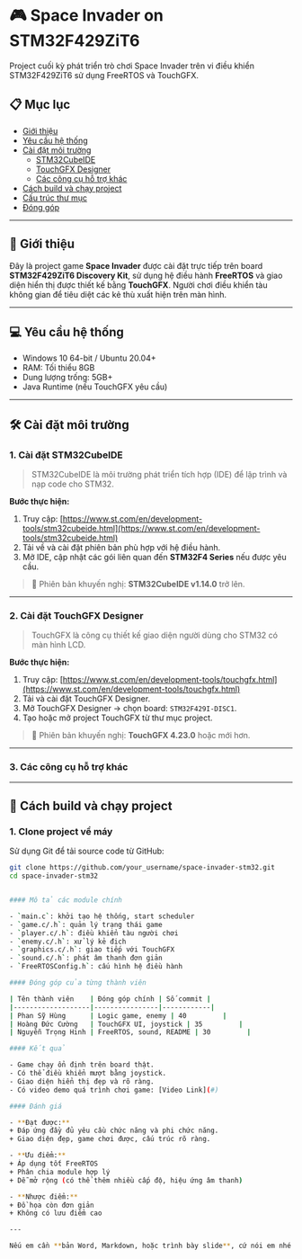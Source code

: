 # 🎮 Space Invader on STM32F429ZiT6

Project cuối kỳ phát triển trò chơi Space Invader trên vi điều khiển STM32F429ZiT6 sử dụng FreeRTOS và TouchGFX.

## 📋 Mục lục

- [Giới thiệu](#giới-thiệu)
- [Yêu cầu hệ thống](#yêu-cầu-hệ-thống)
- [Cài đặt môi trường](#cài-đặt-môi-trường)
  - [STM32CubeIDE](#1-cài-đặt-stm32cubeide)
  - [TouchGFX Designer](#2-cài-đặt-touchgfx-designer)
  - [Các công cụ hỗ trợ khác](#3-các-công-cụ-hỗ-trợ-khác)
- [Cách build và chạy project](#cách-build-và-chạy-project)
- [Cấu trúc thư mục](#cấu-trúc-thư-mục)
- [Đóng góp](#đóng-góp)

---

## 🎯 Giới thiệu

Đây là project game **Space Invader** được cài đặt trực tiếp trên board **STM32F429ZiT6 Discovery Kit**, sử dụng hệ điều hành **FreeRTOS** và giao diện hiển thị được thiết kế bằng **TouchGFX**. Người chơi điều khiển tàu không gian để tiêu diệt các kẻ thù xuất hiện trên màn hình.

---

## 💻 Yêu cầu hệ thống

- Windows 10 64-bit / Ubuntu 20.04+
- RAM: Tối thiểu 8GB
- Dung lượng trống: 5GB+
- Java Runtime (nếu TouchGFX yêu cầu)

---

## 🛠️ Cài đặt môi trường

### 1. Cài đặt STM32CubeIDE

> STM32CubeIDE là môi trường phát triển tích hợp (IDE) để lập trình và nạp code cho STM32.

**Bước thực hiện:**

1. Truy cập: [https://www.st.com/en/development-tools/stm32cubeide.html](https://www.st.com/en/development-tools/stm32cubeide.html)
2. Tải về và cài đặt phiên bản phù hợp với hệ điều hành.
3. Mở IDE, cập nhật các gói liên quan đến **STM32F4 Series** nếu được yêu cầu.

> 🔖 Phiên bản khuyến nghị: **STM32CubeIDE v1.14.0** trở lên.

---

### 2. Cài đặt TouchGFX Designer

> TouchGFX là công cụ thiết kế giao diện người dùng cho STM32 có màn hình LCD.

**Bước thực hiện:**

1. Truy cập: [https://www.st.com/en/development-tools/touchgfx.html](https://www.st.com/en/development-tools/touchgfx.html)
2. Tải và cài đặt TouchGFX Designer.
3. Mở TouchGFX Designer → chọn board: `STM32F429I-DISC1`.
4. Tạo hoặc mở project TouchGFX từ thư mục project.

> 🔖 Phiên bản khuyến nghị: **TouchGFX 4.23.0** hoặc mới hơn.

---
### 3. Các công cụ hỗ trợ khác
---

## 🚀 Cách build và chạy project

### 1. Clone project về máy

Sử dụng Git để tải source code từ GitHub:

```bash
git clone https://github.com/your_username/space-invader-stm32.git
cd space-invader-stm32


#### Mô tả các module chính  

- `main.c`: khởi tạo hệ thống, start scheduler  
- `game.c/.h`: quản lý trạng thái game  
- `player.c/.h`: điều khiển tàu người chơi  
- `enemy.c/.h`: xử lý kẻ địch  
- `graphics.c/.h`: giao tiếp với TouchGFX  
- `sound.c/.h`: phát âm thanh đơn giản  
- `FreeRTOSConfig.h`: cấu hình hệ điều hành  

#### Đóng góp của từng thành viên  

| Tên thành viên    | Đóng góp chính | Số commit |
|-------------------|----------------|------------|
| Phan Sỹ Hùng      | Logic game, enemy | 40         |
| Hoàng Đức Cường   | TouchGFX UI, joystick | 35         |
| Nguyễn Trọng Hinh | FreeRTOS, sound, README | 30         |

#### Kết quả  

- Game chạy ổn định trên board thật.  
- Có thể điều khiển mượt bằng joystick.  
- Giao diện hiển thị đẹp và rõ ràng.  
- Có video demo quá trình chơi game: [Video Link](#)

#### Đánh giá  

- **Đạt được:**  
+ Đáp ứng đầy đủ yêu cầu chức năng và phi chức năng.  
+ Giao diện đẹp, game chơi được, cấu trúc rõ ràng.  

- **Ưu điểm:**  
+ Áp dụng tốt FreeRTOS  
+ Phân chia module hợp lý  
+ Dễ mở rộng (có thể thêm nhiều cấp độ, hiệu ứng âm thanh)  

- **Nhược điểm:**  
+ Đồ họa còn đơn giản  
+ Không có lưu điểm cao  

---

Nếu em cần **bản Word, Markdown, hoặc trình bày slide**, cứ nói em nhé.

